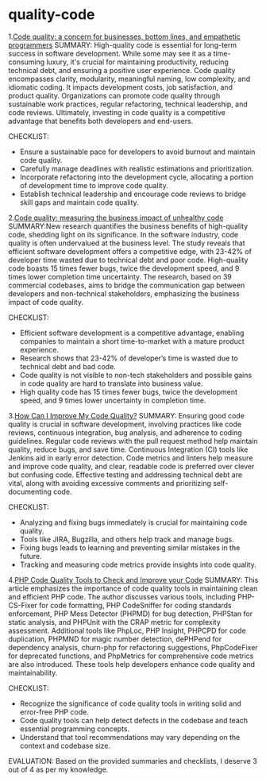 # quality-code
1.[Code quality: a concern for businesses, bottom lines, and empathetic programmers](https://stackoverflow.blog/2021/10/18/code-quality-a-concern-for-businesses-bottom-lines-and-empathetic-programmers/)
SUMMARY: High-quality code is essential for long-term success in software development. While some may see it as a time-consuming luxury, it's crucial for maintaining productivity, reducing technical debt, and ensuring a positive user experience. Code quality encompasses clarity, modularity, meaningful naming, low complexity, and idiomatic coding. It impacts development costs, job satisfaction, and product quality. Organizations can promote code quality through sustainable work practices, regular refactoring, technical leadership, and code reviews. Ultimately, investing in code quality is a competitive advantage that benefits both developers and end-users.

CHECKLIST:
- Ensure a sustainable pace for developers to avoid burnout and maintain code quality.
- Carefully manage deadlines with realistic estimations and prioritization.
- Incorporate refactoring into the development cycle, allocating a portion of development time to improve code quality.
- Establish technical leadership and encourage code reviews to bridge skill gaps and maintain code quality.

2.[Code quality: measuring the business impact of unhealthy code](https://codescene.com/blog/measuring-the-business-impact-of-low-code-quality)
SUMMARY:New research quantifies the business benefits of high-quality code, shedding light on its significance. In the software industry, code quality is often undervalued at the business level. The study reveals that efficient software development offers a competitive edge, with 23-42% of developer time wasted due to technical debt and poor code. High-quality code boasts 15 times fewer bugs, twice the development speed, and 9 times lower completion time uncertainty. The research, based on 39 commercial codebases, aims to bridge the communication gap between developers and non-technical stakeholders, emphasizing the business impact of code quality.

CHECKLIST:
- Efficient software development is a competitive advantage, enabling companies to maintain a short time-to-market with a mature product experience.
- Research shows that 23-42% of developer’s time is wasted due to technical debt and bad code.
- Code quality is not visible to non-tech stakeholders and possible gains in code quality are hard to translate into business value.
- High quality code has 15 times fewer bugs, twice the development speed, and 9 times lower uncertainty in completion time.

3.[How Can I Improve My Code Quality?](https://duecode.io/blog/how-can-i-improve-my-code-quality/)
SUMMARY: Ensuring good code quality is crucial in software development, involving practices like code reviews, continuous integration, bug analysis, and adherence to coding guidelines. Regular code reviews with the pull request method help maintain quality, reduce bugs, and save time. Continuous Integration (CI) tools like Jenkins aid in early error detection. Code metrics and linters help measure and improve code quality, and clear, readable code is preferred over clever but confusing code. Effective testing and addressing technical debt are vital, along with avoiding excessive comments and prioritizing self-documenting code.

CHECKLIST:
- Analyzing and fixing bugs immediately is crucial for maintaining code quality.
- Tools like JIRA, Bugzilla, and others help track and manage bugs.
- Fixing bugs leads to learning and preventing similar mistakes in the future.
- Tracking and measuring code metrics provide insights into code quality.

4.[PHP Code Quality Tools to Check and Improve your Code](https://thevaluable.dev/code-quality-check-tools-php/)
SUMMARY: This article emphasizes the importance of code quality tools in maintaining clean and efficient PHP code. The author discusses various tools, including PHP-CS-Fixer for code formatting, PHP CodeSniffer for coding standards enforcement, PHP Mess Detector (PHPMD) for bug detection, PHPStan for static analysis, and PHPUnit with the CRAP metric for complexity assessment. Additional tools like PhpLoc, PHP Insight, PHPCPD for code duplication, PHPMND for magic number detection, dePHPend for dependency analysis, churn-php for refactoring suggestions, PhpCodeFixer for deprecated functions, and PhpMetrics for comprehensive code metrics are also introduced. These tools help developers enhance code quality and maintainability.

CHECKLIST:
- Recognize the significance of code quality tools in writing solid and error-free PHP code.
- Code quality tools can help detect defects in the codebase and teach essential programming concepts.
- Understand that tool recommendations may vary depending on the context and codebase size.


EVALUATION: Based on the provided summaries and checklists, I deserve 3 out of 4 as per my knowledge. 
